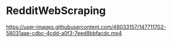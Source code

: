 # RedditWebScraping


https://user-images.githubusercontent.com/48033157/147711702-58031aae-cdbc-4cdd-a0f3-7eed8bbfacdc.mp4

